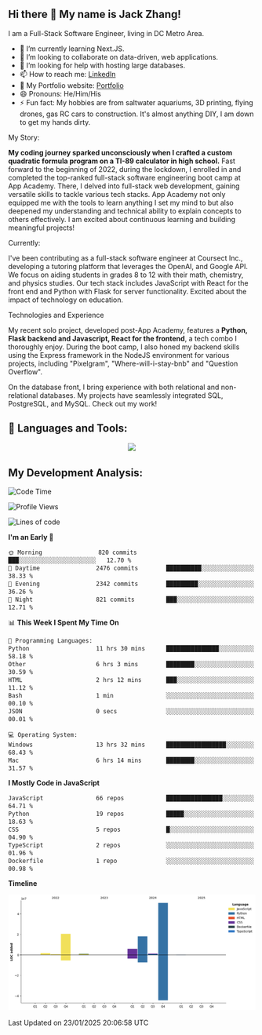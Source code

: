 
## Hi there 👋 My name is Jack Zhang!
I am a Full-Stack Software Engineer, living in DC Metro Area.

* 🌱 I’m currently learning Next.JS.
* 👯 I’m looking to collaborate on data-driven, web applications.
* 🤔 I’m looking for help with hosting large databases.
* 📫 How to reach me: [LinkedIn](https://www.linkedin.com/in/jack-zhang-1ba90929/)
* 🔭 My Portfolio website: [Portfolio](https://www.jackzhang.io)
* 😄 Pronouns: He/Him/His
* ⚡ Fun fact: My hobbies are from saltwater aquariums, 3D printing, flying drones, gas RC cars to construction. It's almost anything DIY, I am down to get my hands dirty.

My Story:

**My coding journey sparked unconsciously when I crafted a custom quadratic formula program on a TI-89 calculator in high school.** Fast forward to the beginning of 2022, during the lockdown, I enrolled in and completed the top-ranked full-stack software engineering boot camp at App Academy. There, I delved into full-stack web development, gaining versatile skills to tackle various tech stacks. App Academy not only equipped me with the tools to learn anything I set my mind to but also deepened my understanding and technical ability to explain concepts to others effectively. I am excited about continuous learning and building meaningful projects!

Currently:

I've been contributing as a full-stack software engineer at Coursect Inc., developing a tutoring platform that leverages the OpenAI, and Google API. We focus on aiding students in grades 8 to 12 with their math, chemistry, and physics studies. Our tech stack includes JavaScript with React for the front end and Python with Flask for server functionality. Excited about the impact of technology on education.

Technologies and Experience

My recent solo project, developed post-App Academy, features a **Python, Flask backend and Javascript, React for the frontend**, a tech combo I thoroughly enjoy. During the boot camp, I also honed my backend skills using the Express framework in the NodeJS environment for various projects, including "Pixelgram",  "Where-will-i-stay-bnb" and "Question Overflow".

On the database front, I bring experience with both relational and non-relational databases. My projects have seamlessly integrated SQL, PostgreSQL, and MySQL. Check out my work!


## 🧰 Languages and Tools:
<p align="center">
  <a href="https://skillicons.dev">
    <img src="https://skillicons.dev/icons?i=js,py,react,redux,html,css,flask,sequelize,express,npm,sqlite,postgres,github,postman,docker,nextjs,tailwind,gcp,ai" />
  </a>
</p>


## My Development Analysis:
<!--START_SECTION:waka-->
![Code Time](http://img.shields.io/badge/Code%20Time-1%2C259%20hrs%2037%20mins-blue)

![Profile Views](http://img.shields.io/badge/Profile%20Views-1-blue)

![Lines of code](https://img.shields.io/badge/From%20Hello%20World%20I%27ve%20Written-98.8%20million%20lines%20of%20code-blue)

**I'm an Early 🐤** 

```text
🌞 Morning                820 commits         ███░░░░░░░░░░░░░░░░░░░░░░   12.70 % 
🌆 Daytime                2476 commits        ██████████░░░░░░░░░░░░░░░   38.33 % 
🌃 Evening                2342 commits        █████████░░░░░░░░░░░░░░░░   36.26 % 
🌙 Night                  821 commits         ███░░░░░░░░░░░░░░░░░░░░░░   12.71 % 
```


📊 **This Week I Spent My Time On** 

```text
💬 Programming Languages: 
Python                   11 hrs 30 mins      ███████████████░░░░░░░░░░   58.18 % 
Other                    6 hrs 3 mins        ████████░░░░░░░░░░░░░░░░░   30.59 % 
HTML                     2 hrs 12 mins       ███░░░░░░░░░░░░░░░░░░░░░░   11.12 % 
Bash                     1 min               ░░░░░░░░░░░░░░░░░░░░░░░░░   00.10 % 
JSON                     0 secs              ░░░░░░░░░░░░░░░░░░░░░░░░░   00.01 % 

💻 Operating System: 
Windows                  13 hrs 32 mins      █████████████████░░░░░░░░   68.43 % 
Mac                      6 hrs 14 mins       ████████░░░░░░░░░░░░░░░░░   31.57 % 
```

**I Mostly Code in JavaScript** 

```text
JavaScript               66 repos            ████████████████░░░░░░░░░   64.71 % 
Python                   19 repos            █████░░░░░░░░░░░░░░░░░░░░   18.63 % 
CSS                      5 repos             █░░░░░░░░░░░░░░░░░░░░░░░░   04.90 % 
TypeScript               2 repos             ░░░░░░░░░░░░░░░░░░░░░░░░░   01.96 % 
Dockerfile               1 repo              ░░░░░░░░░░░░░░░░░░░░░░░░░   00.98 % 
```



**Timeline**

![Lines of Code chart](https://raw.githubusercontent.com/jzhang319/jzhang319/master/assets/bar_graph.png)


 Last Updated on 23/01/2025 20:06:58 UTC
<!--END_SECTION:waka-->
